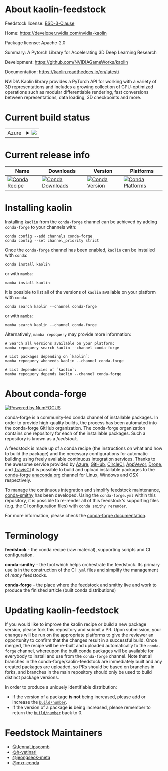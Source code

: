 About kaolin-feedstock
======================

Feedstock license: [BSD-3-Clause](https://github.com/conda-forge/kaolin-feedstock/blob/main/LICENSE.txt)

Home: https://developer.nvidia.com/nvidia-kaolin

Package license: Apache-2.0

Summary: A Pytorch Library for Accelerating 3D Deep Learning Research 

Development: https://github.com/NVIDIAGameWorks/kaolin

Documentation: https://kaolin.readthedocs.io/en/latest/

NVIDIA Kaolin library provides a PyTorch API for working with a variety
of 3D representations and includes a growing collection of
GPU-optimized operations such as modular differentiable rendering,
fast conversions between representations, data loading,
3D checkpoints and more.


Current build status
====================


<table>
    
  <tr>
    <td>Azure</td>
    <td>
      <details>
        <summary>
          <a href="https://dev.azure.com/conda-forge/feedstock-builds/_build/latest?definitionId=13949&branchName=main">
            <img src="https://dev.azure.com/conda-forge/feedstock-builds/_apis/build/status/kaolin-feedstock?branchName=main">
          </a>
        </summary>
        <table>
          <thead><tr><th>Variant</th><th>Status</th></tr></thead>
          <tbody><tr>
              <td>linux_64_cuda_compiler_version12.9python3.10.____cpython</td>
              <td>
                <a href="https://dev.azure.com/conda-forge/feedstock-builds/_build/latest?definitionId=13949&branchName=main">
                  <img src="https://dev.azure.com/conda-forge/feedstock-builds/_apis/build/status/kaolin-feedstock?branchName=main&jobName=linux&configuration=linux%20linux_64_cuda_compiler_version12.9python3.10.____cpython" alt="variant">
                </a>
              </td>
            </tr><tr>
              <td>linux_64_cuda_compiler_version12.9python3.11.____cpython</td>
              <td>
                <a href="https://dev.azure.com/conda-forge/feedstock-builds/_build/latest?definitionId=13949&branchName=main">
                  <img src="https://dev.azure.com/conda-forge/feedstock-builds/_apis/build/status/kaolin-feedstock?branchName=main&jobName=linux&configuration=linux%20linux_64_cuda_compiler_version12.9python3.11.____cpython" alt="variant">
                </a>
              </td>
            </tr><tr>
              <td>linux_64_cuda_compiler_version12.9python3.12.____cpython</td>
              <td>
                <a href="https://dev.azure.com/conda-forge/feedstock-builds/_build/latest?definitionId=13949&branchName=main">
                  <img src="https://dev.azure.com/conda-forge/feedstock-builds/_apis/build/status/kaolin-feedstock?branchName=main&jobName=linux&configuration=linux%20linux_64_cuda_compiler_version12.9python3.12.____cpython" alt="variant">
                </a>
              </td>
            </tr><tr>
              <td>linux_64_cuda_compiler_version12.9python3.13.____cp313</td>
              <td>
                <a href="https://dev.azure.com/conda-forge/feedstock-builds/_build/latest?definitionId=13949&branchName=main">
                  <img src="https://dev.azure.com/conda-forge/feedstock-builds/_apis/build/status/kaolin-feedstock?branchName=main&jobName=linux&configuration=linux%20linux_64_cuda_compiler_version12.9python3.13.____cp313" alt="variant">
                </a>
              </td>
            </tr>
          </tbody>
        </table>
      </details>
    </td>
  </tr>
</table>

Current release info
====================

| Name | Downloads | Version | Platforms |
| --- | --- | --- | --- |
| [![Conda Recipe](https://img.shields.io/badge/recipe-kaolin-green.svg)](https://anaconda.org/conda-forge/kaolin) | [![Conda Downloads](https://img.shields.io/conda/dn/conda-forge/kaolin.svg)](https://anaconda.org/conda-forge/kaolin) | [![Conda Version](https://img.shields.io/conda/vn/conda-forge/kaolin.svg)](https://anaconda.org/conda-forge/kaolin) | [![Conda Platforms](https://img.shields.io/conda/pn/conda-forge/kaolin.svg)](https://anaconda.org/conda-forge/kaolin) |

Installing kaolin
=================

Installing `kaolin` from the `conda-forge` channel can be achieved by adding `conda-forge` to your channels with:

```
conda config --add channels conda-forge
conda config --set channel_priority strict
```

Once the `conda-forge` channel has been enabled, `kaolin` can be installed with `conda`:

```
conda install kaolin
```

or with `mamba`:

```
mamba install kaolin
```

It is possible to list all of the versions of `kaolin` available on your platform with `conda`:

```
conda search kaolin --channel conda-forge
```

or with `mamba`:

```
mamba search kaolin --channel conda-forge
```

Alternatively, `mamba repoquery` may provide more information:

```
# Search all versions available on your platform:
mamba repoquery search kaolin --channel conda-forge

# List packages depending on `kaolin`:
mamba repoquery whoneeds kaolin --channel conda-forge

# List dependencies of `kaolin`:
mamba repoquery depends kaolin --channel conda-forge
```


About conda-forge
=================

[![Powered by
NumFOCUS](https://img.shields.io/badge/powered%20by-NumFOCUS-orange.svg?style=flat&colorA=E1523D&colorB=007D8A)](https://numfocus.org)

conda-forge is a community-led conda channel of installable packages.
In order to provide high-quality builds, the process has been automated into the
conda-forge GitHub organization. The conda-forge organization contains one repository
for each of the installable packages. Such a repository is known as a *feedstock*.

A feedstock is made up of a conda recipe (the instructions on what and how to build
the package) and the necessary configurations for automatic building using freely
available continuous integration services. Thanks to the awesome service provided by
[Azure](https://azure.microsoft.com/en-us/services/devops/), [GitHub](https://github.com/),
[CircleCI](https://circleci.com/), [AppVeyor](https://www.appveyor.com/),
[Drone](https://cloud.drone.io/welcome), and [TravisCI](https://travis-ci.com/)
it is possible to build and upload installable packages to the
[conda-forge](https://anaconda.org/conda-forge) [anaconda.org](https://anaconda.org/)
channel for Linux, Windows and OSX respectively.

To manage the continuous integration and simplify feedstock maintenance,
[conda-smithy](https://github.com/conda-forge/conda-smithy) has been developed.
Using the ``conda-forge.yml`` within this repository, it is possible to re-render all of
this feedstock's supporting files (e.g. the CI configuration files) with ``conda smithy rerender``.

For more information, please check the [conda-forge documentation](https://conda-forge.org/docs/).

Terminology
===========

**feedstock** - the conda recipe (raw material), supporting scripts and CI configuration.

**conda-smithy** - the tool which helps orchestrate the feedstock.
                   Its primary use is in the construction of the CI ``.yml`` files
                   and simplify the management of *many* feedstocks.

**conda-forge** - the place where the feedstock and smithy live and work to
                  produce the finished article (built conda distributions)


Updating kaolin-feedstock
=========================

If you would like to improve the kaolin recipe or build a new
package version, please fork this repository and submit a PR. Upon submission,
your changes will be run on the appropriate platforms to give the reviewer an
opportunity to confirm that the changes result in a successful build. Once
merged, the recipe will be re-built and uploaded automatically to the
`conda-forge` channel, whereupon the built conda packages will be available for
everybody to install and use from the `conda-forge` channel.
Note that all branches in the conda-forge/kaolin-feedstock are
immediately built and any created packages are uploaded, so PRs should be based
on branches in forks, and branches in the main repository should only be used to
build distinct package versions.

In order to produce a uniquely identifiable distribution:
 * If the version of a package **is not** being increased, please add or increase
   the [``build/number``](https://docs.conda.io/projects/conda-build/en/latest/resources/define-metadata.html#build-number-and-string).
 * If the version of a package **is** being increased, please remember to return
   the [``build/number``](https://docs.conda.io/projects/conda-build/en/latest/resources/define-metadata.html#build-number-and-string)
   back to 0.

Feedstock Maintainers
=====================

* [@JennaLipscomb](https://github.com/JennaLipscomb/)
* [@h-vetinari](https://github.com/h-vetinari/)
* [@jeongseok-meta](https://github.com/jeongseok-meta/)
* [@mxr-conda](https://github.com/mxr-conda/)

